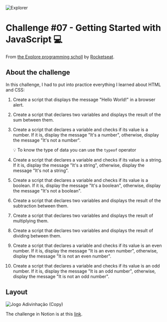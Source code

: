![Explorer](https://efficient-sloth-d85.notion.site/image/https%3A%2F%2Fs3-us-west-2.amazonaws.com%2Fsecure.notion-static.com%2F74dec54c-b44a-4c7e-adbd-f8a069b98b7b%2FCapa_Notion_-_Explorer.png?table=block&id=19dfbff7-b19c-47c5-9a28-6afa37d42543&spaceId=08f749ff-d06d-49a8-a488-9846e081b224&width=2000&userId=&cache=v2)

# Challenge #07 - Getting Started with JavaScript 💻

From [the Explore programming scholl](https://www.rocketseat.com.br/explorer) by [Rocketseat](https://www.rocketseat.com.br/).

## About the challenge

In this challenge, I had to put into practice everything I learned about HTML and CSS:
1. Create a script that displays the message "Hello World!" in a browser alert.
2. Create a script that declares two variables and displays the result of the sum between them.
3. Create a script that declares a variable and checks if its value is a number. If it is, display the message "It's a number", otherwise, display the message "It's not a number".
    
     💡 To know the type of data you can use the `typeof` operator
    
4. Create a script that declares a variable and checks if its value is a string. If it is, display the message "It's a string", otherwise, display the message "It's not a string".
5. Create a script that declares a variable and checks if its value is a boolean. If it is, display the message "It's a boolean", otherwise, display the message "It's not a boolean".
6. Create a script that declares two variables and displays the result of the subtraction between them.
7. Create a script that declares two variables and displays the result of multiplying them.
8. Create a script that declares two variables and displays the result of dividing between them.
9. Create a script that declares a variable and checks if its value is an even number. If it is, display the message "It is an even number", otherwise, display the message "It is not an even number".
10. Create a script that declares a variable and checks if its value is an odd number. If it is, display the message "It is an odd number", otherwise, display the message "It is not an odd number".

## Layout
![Jogo Adivinhação (Copy)](https://github.com/mayumayara/challenge07/assets/120471137/9434a7b8-084c-4285-ad0b-4ca4e026691e)

The challenge in Notion is at this [link](https://www.notion.so/Desafio-Iniciando-com-JavaScript-1f1d5432af144d96a75cb9e9426c5c93?pvs=4).
